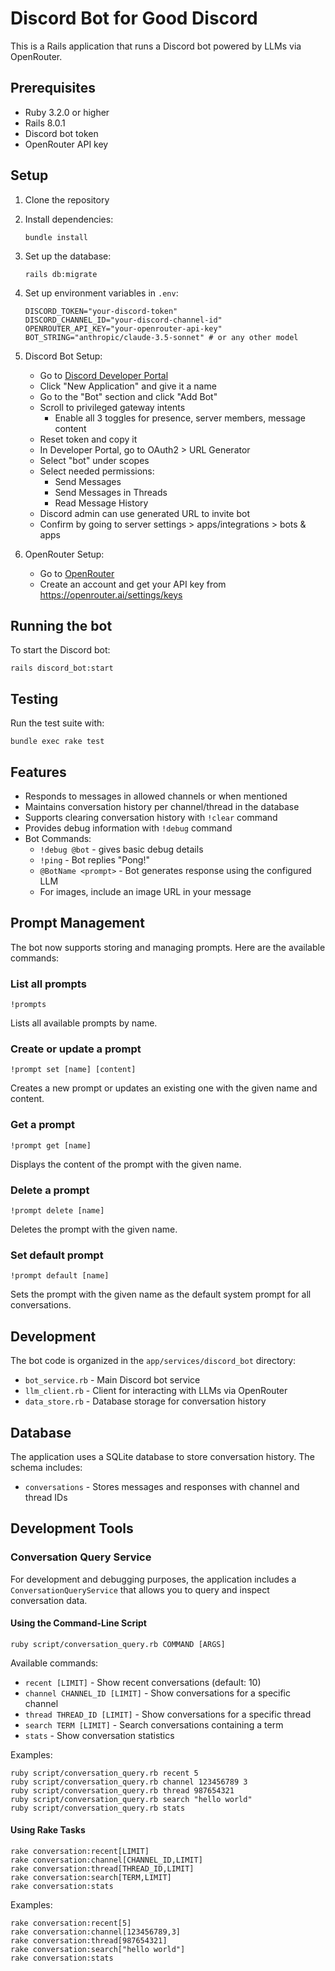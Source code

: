 # Discord Bot for Good Discord

This is a Rails application that runs a Discord bot powered by LLMs via OpenRouter.

## Prerequisites

* Ruby 3.2.0 or higher
* Rails 8.0.1
* Discord bot token
* OpenRouter API key

## Setup

1. Clone the repository
2. Install dependencies:
   ```
   bundle install
   ```
3. Set up the database:
   ```
   rails db:migrate
   ```
4. Set up environment variables in `.env`:
   ```
   DISCORD_TOKEN="your-discord-token"
   DISCORD_CHANNEL_ID="your-discord-channel-id"
   OPENROUTER_API_KEY="your-openrouter-api-key"
   BOT_STRING="anthropic/claude-3.5-sonnet" # or any other model
   ```

5. Discord Bot Setup:
   - Go to [Discord Developer Portal](https://discord.com/developers/applications)
   - Click "New Application" and give it a name
   - Go to the "Bot" section and click "Add Bot"
   - Scroll to privileged gateway intents
     - Enable all 3 toggles for presence, server members, message content
   - Reset token and copy it
   - In Developer Portal, go to OAuth2 > URL Generator
   - Select "bot" under scopes
   - Select needed permissions:
     - Send Messages
     - Send Messages in Threads
     - Read Message History
   - Discord admin can use generated URL to invite bot
   - Confirm by going to server settings > apps/integrations > bots & apps

6. OpenRouter Setup:
   - Go to [OpenRouter](https://openrouter.ai/)
   - Create an account and get your API key from https://openrouter.ai/settings/keys

## Running the bot

To start the Discord bot:

```
rails discord_bot:start
```

## Testing

Run the test suite with:

```
bundle exec rake test
```

## Features

* Responds to messages in allowed channels or when mentioned
* Maintains conversation history per channel/thread in the database
* Supports clearing conversation history with `!clear` command
* Provides debug information with `!debug` command
* Bot Commands:
  - `!debug @bot` - gives basic debug details
  - `!ping` - Bot replies "Pong!"
  - `@BotName <prompt>` - Bot generates response using the configured LLM
  - For images, include an image URL in your message

## Prompt Management

The bot now supports storing and managing prompts. Here are the available commands:

### List all prompts
```
!prompts
```
Lists all available prompts by name.

### Create or update a prompt
```
!prompt set [name] [content]
```
Creates a new prompt or updates an existing one with the given name and content.

### Get a prompt
```
!prompt get [name]
```
Displays the content of the prompt with the given name.

### Delete a prompt
```
!prompt delete [name]
```
Deletes the prompt with the given name.

### Set default prompt
```
!prompt default [name]
```
Sets the prompt with the given name as the default system prompt for all conversations.

## Development

The bot code is organized in the `app/services/discord_bot` directory:

* `bot_service.rb` - Main Discord bot service
* `llm_client.rb` - Client for interacting with LLMs via OpenRouter
* `data_store.rb` - Database storage for conversation history

## Database

The application uses a SQLite database to store conversation history. The schema includes:

* `conversations` - Stores messages and responses with channel and thread IDs

## Development Tools

### Conversation Query Service

For development and debugging purposes, the application includes a `ConversationQueryService` that allows you to query and inspect conversation data.

#### Using the Command-Line Script

```
ruby script/conversation_query.rb COMMAND [ARGS]
```

Available commands:
* `recent [LIMIT]` - Show recent conversations (default: 10)
* `channel CHANNEL_ID [LIMIT]` - Show conversations for a specific channel
* `thread THREAD_ID [LIMIT]` - Show conversations for a specific thread
* `search TERM [LIMIT]` - Search conversations containing a term
* `stats` - Show conversation statistics

Examples:
```
ruby script/conversation_query.rb recent 5
ruby script/conversation_query.rb channel 123456789 3
ruby script/conversation_query.rb thread 987654321
ruby script/conversation_query.rb search "hello world"
ruby script/conversation_query.rb stats
```

#### Using Rake Tasks

```
rake conversation:recent[LIMIT]
rake conversation:channel[CHANNEL_ID,LIMIT]
rake conversation:thread[THREAD_ID,LIMIT]
rake conversation:search[TERM,LIMIT]
rake conversation:stats
```

Examples:
```
rake conversation:recent[5]
rake conversation:channel[123456789,3]
rake conversation:thread[987654321]
rake conversation:search["hello world"]
rake conversation:stats
```
